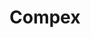 ---
title: "Compex"
imageDesc: ["Web", "Farby", "Dizajn aplikácie", "Úvodná stránka", "Logo"]
description: "Cieľom bolo navrhnúť logo, použivateľské rozhranie a dizajn aplikácie pre združenie STROM. Keďže to bol nový projekt, bolo potrebné vytvoriť od základu celú značku. V prvom kroku som začala tvorbou farebnej palety. Portál pokrýva registráciu na súťaže združenia STROM, s tým, že sú 4 oblasti, v ktorým združenie robí súťaže: matematika, informatika, fyzika a robotika. Preto som sa rozhodla do palety pridať 4 jedinečné farby, aby každá oblasť mala svoju. Vybrala som jemný odtieň červenej, zelenej, žltej a modrej a následne som ku každej priradila jej tmavší odtieň. Na záver som vybrala univerzálnu hlavnú farbu pre nadpisy a texty, farbu pre zvýraznenie a podtexty."
link: "https://www.canva.com/design/DAF9cpIi4as/hUiWlwRC93rJlnO0ry2OCw/view?utlId=hb877c33695#19"
linkText: "Viac"
---